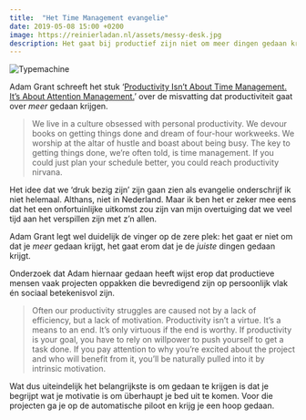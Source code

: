 ```yaml
---
title:  "Het Time Management evangelie"
date: 2019-05-08 15:00 +0200
image: https://reinierladan.nl/assets/messy-desk.jpg
description: Het gaat bij productief zijn niet om meer dingen gedaan krijgen maar de juiste dingen gedaan krijgen.
---
```


![Typemachine](https://reinierladan.nl/assets/messy-desk.jpg)

Adam Grant schreeft het stuk ‘[Productivity Isn’t About Time Management. It’s About Attention Management.](https://www.nytimes.com/2019/03/28/smarter-living/productivity-isnt-about-time-management-its-about-attention-management.html)’ over de misvatting dat productiviteit gaat over _meer_ gedaan krijgen.

> We live in a culture obsessed with personal productivity. We devour books on getting things done and dream of four-hour workweeks. We worship at the altar of hustle and boast about being busy. The key to getting things done, we’re often told, is time management. If you could just plan your schedule better, you could reach productivity nirvana.

Het idee dat we ‘druk bezig zijn’ zijn gaan zien als evangelie onderschrijf ik niet helemaal. Althans, niet in Nederland. Maar ik ben het er zeker mee eens dat het een onfortuinlijke uitkomst zou zijn van mijn overtuiging dat we veel tijd aan het verspillen zijn met z’n allen.

Adam Grant legt wel duidelijk de vinger op de zere plek: het gaat er niet om dat je _meer_ gedaan krijgt, het gaat erom dat je de _juiste_ dingen gedaan krijgt.

Onderzoek dat Adam hiernaar gedaan heeft wijst erop dat productieve mensen vaak projecten oppakken die bevredigend zijn op persoonlijk vlak én sociaal betekenisvol zijn.

> Often our productivity struggles are caused not by a lack of efficiency, but a lack of motivation. Productivity isn’t a virtue. It’s a means to an end. It’s only virtuous if the end is worthy. If productivity is your goal, you have to rely on willpower to push yourself to get a task done. If you pay attention to why you’re excited about the project and who will benefit from it, you’ll be naturally pulled into it by intrinsic motivation.

Wat dus uiteindelijk het belangrijkste is om gedaan te krijgen is dat je begrijpt wat je motivatie is om überhaupt je bed uit te komen. Voor die projecten ga je op de automatische piloot en krijg je een hoop gedaan.